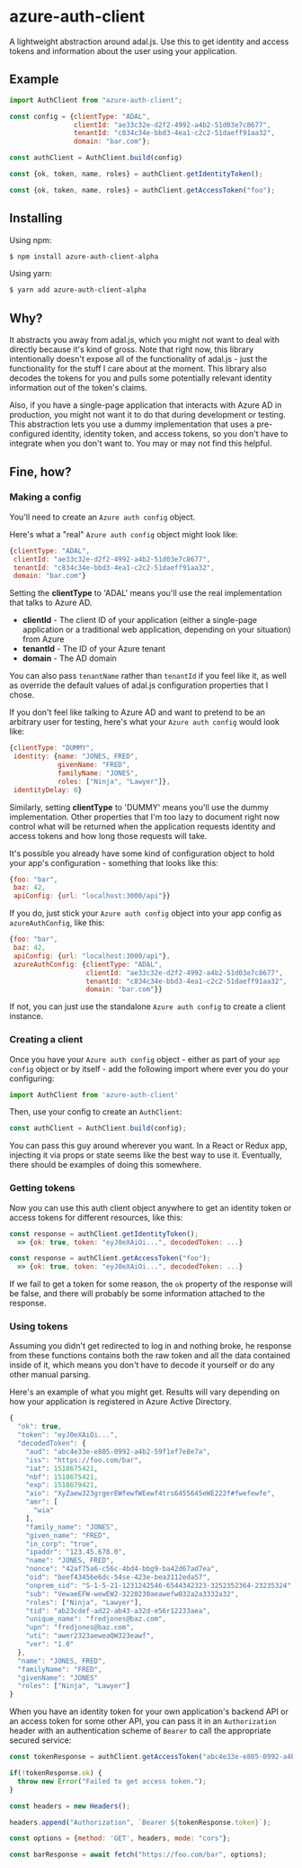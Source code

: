 # azure-auth-client

A lightweight abstraction around adal.js. Use this to get identity and access tokens and information about the user using your application.

## Example

```js
import AuthClient from "azure-auth-client";

const config = {clientType: "ADAL",
                clientId: "ae33c32e-d2f2-4992-a4b2-51d03e7c8677",
                tenantId: "c834c34e-bbd3-4ea1-c2c2-51daeff91aa32",
                domain: "bar.com"};

const authClient = AuthClient.build(config)

const {ok, token, name, roles} = authClient.getIdentityToken();

const {ok, token, name, roles} = authClient.getAccessToken("foo");
```

## Installing

Using npm:

```bash
$ npm install azure-auth-client-alpha
```

Using yarn:

```bash
$ yarn add azure-auth-client-alpha
```

## Why?

It abstracts you away from adal.js, which you might not want to deal with directly because it's kind of gross. Note that right now, this library intentionally doesn't expose all of the functionality of adal.js - just the functionality for the stuff I care about at the moment. This library also decodes the tokens for you and pulls some potentially relevant identity information out of the token's claims.

Also, if you have a single-page application that interacts with Azure AD in production, you might not want it to do that during development or testing. This abstraction lets you use a dummy implementation that uses a pre-configured identity, identity token, and access tokens, so you don't have to integrate when you don't want to. You may or may not find this helpful.

## Fine, how?

### Making a config

You'll need to create an `Azure auth config` object.

Here's what a "real" `Azure auth config` object might look like:

```js
{clientType: "ADAL",
 clientId: "ae33c32e-d2f2-4992-a4b2-51d03e7c8677",
 tenantId: "c834c34e-bbd3-4ea1-c2c2-51daeff91aa32",
 domain: "bar.com"}
 ```

Setting the **clientType** to 'ADAL' means you'll use the real implementation that talks to Azure AD.

* **clientId** - The client ID of your application (either a single-page application or a traditional web application, depending on your situation) from Azure
* **tenantId** - The ID of your Azure tenant
* **domain** - The AD domain

You can also pass `tenantName` rather than `tenantId` if you feel like it, as well as override the default values of adal.js configuration properties that I chose.

If you don't feel like talking to Azure AD and want to pretend to be an arbitrary user for testing, here's what your `Azure auth config` would look like:

```js
{clientType: "DUMMY",
 identity: {name: "JONES, FRED",
            givenName: "FRED",
            familyName: "JONES",
            roles: ["Ninja", "Lawyer"]},
 identityDelay: 0}
```

Similarly, setting **clientType** to 'DUMMY' means you'll use the dummy implementation. Other properties that I'm too lazy to document right now control what will be returned when the application requests identity and access tokens and how long those requests will take.

It's possible you already have some kind of configuration object to hold your app's configuration - something that looks like this:

```js
{foo: "bar",
 baz: 42,
 apiConfig: {url: "localhost:3000/api"}}
 ```

If you do, just stick your `Azure auth config` object into your app config as `azureAuthConfig`, like this:

```js
{foo: "bar",
 baz: 42,
 apiConfig: {url: "localhost:3000/api"},
 azureAuthConfig: {clientType: "ADAL",
                   clientId: "ae33c32e-d2f2-4992-a4b2-51d03e7c8677",
                   tenantId: "c834c34e-bbd3-4ea1-c2c2-51daeff91aa32",
                   domain: "bar.com"}}
 ```

 If not, you can just use the standalone `Azure auth config` to create a client instance.

### Creating a client

Once you have your `Azure auth config` object - either as part of your `app config` object or by itself - add the following import where ever you do your configuring:

```js
import AuthClient from 'azure-auth-client'
```

Then, use your config to create an `AuthClient`:

```js
const authClient = AuthClient.build(config);
```

You can pass this guy around wherever you want. In a React or Redux app, injecting it via props or state seems like the best way to use it. Eventually, there should be examples of doing this somewhere.

### Getting tokens

Now you can use this auth client object anywhere to get an identity token or access tokens for different resources, like this:

```js
const response = authClient.getIdentityToken();
  => {ok: true, token: "eyJ0eXAiOi...", decodedToken: ...}

const response = authClient.getAccessToken("foo");
  => {ok: true, token: "eyJ0eXAiOi...", decodedToken: ...}
```

If we fail to get a token for some reason, the `ok` property of the response will be false, and there will probably be some information attached to the response.

### Using tokens

Assuming you didn't get redirected to log in and nothing broke, he response from these functions contains both the raw token and all the data contained inside of it, which means you don't have to decode it yourself or do any other manual parsing.

Here's an example of what you might get. Results will vary depending on how your application is registered in Azure Active Directory.

```js
{
  "ok": true,
  "token": "eyJ0eXAiOi...",
  "decodedToken": {
    "aud": "abc4e33e-e805-0992-a4b2-59f1ef7e8e7a",
    "iss": "https://foo.com/bar",
    "iat": 1518675421,
    "nbf": 1518675421,
    "exp": 1518679421,
    "aio": "XyZaew323grgerEWfewfWEewf4trs6455645eWE222f#fwefewfe",
    "amr": [
      "wia"
    ],
    "family_name": "JONES",
    "given_name": "FRED",
    "in_corp": "true",
    "ipaddr": "123.45.678.0",
    "name": "JONES, FRED",
    "nonce": "42af75a6-c56c-4bd4-bbg9-ba42d67ad7ea",
    "oid": "beef43456e6dc-54se-423e-bea3112eda57",
    "onprem_sid": "S-1-5-21-1231242546-6544342323-3252352364-23235324",
    "sub": "VewaeEFW-wewEW2-3220230aeawefw032a2a3332a32",
    "roles": ["Ninja", "Lawyer"],
    "tid": "ab23cdef-ad22-ab43-a32d-e56r12233aea",
    "unique_name": "fredjones@baz.com",
    "upn": "fredjones@baz.com",
    "uti": "awer2323aeweaQW323eawf",
    "ver": "1.0"
  },
  "name": "JONES, FRED",
  "familyName": "FRED",
  "givenName": "JONES"
  "roles": ["Ninja", "Lawyer"]
}
```

When you have an identity token for your own application's backend API or an access token for some other API, you can pass it in an `Authorization` header with an authentication scheme of `Bearer` to call the appropriate secured service:

```js
const tokenResponse = authClient.getAccessToken("abc4e33e-e805-0992-a4b2-59f1ef7e8e7a");

if(!tokenResponse.ok) {
  throw new Error("Failed to get access token.");
}

const headers = new Headers();

headers.append("Authorization", `Bearer ${tokenResponse.token}`);

const options = {method: 'GET', headers, mode: "cors"};

const barResponse = await fetch("https://foo.com/bar", options);
```
